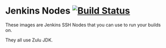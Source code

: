 # Jenkins Nodes [![Build Status](https://travis-ci.com/Fabricio20/Jenkins-Nodes.svg?branch=master)](https://travis-ci.com/Fabricio20/Jenkins-Nodes)

These images are Jenkins SSH Nodes that you can use to run your builds on.

They all use Zulu JDK.
